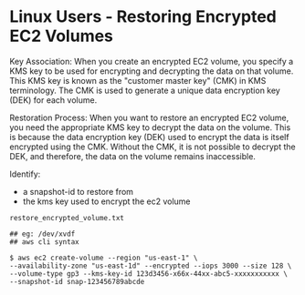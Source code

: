 # Linux Users - Restoring Encrypted EC2 Volumes

Key Association: When you create an encrypted EC2 volume, you specify a KMS key to be used for encrypting and decrypting the data on that volume. This KMS key is known as the "customer master key" (CMK) in KMS terminology. The CMK is used to generate a unique data encryption key (DEK) for each volume.

Restoration Process: When you want to restore an encrypted EC2 volume, you need the appropriate KMS key to decrypt the data on the volume. This is because the data encryption key (DEK) used to encrypt the data is itself encrypted using the CMK. Without the CMK, it is not possible to decrypt the DEK, and therefore, the data on the volume remains inaccessible.

Identify: 
- a snapshot-id to restore from
- the kms key used to encrypt the ec2 volume

`restore_encrypted_volume.txt`

```shell
## eg: /dev/xvdf
## aws cli syntax
 
$ aws ec2 create-volume --region "us-east-1" \
--availability-zone "us-east-1d" --encrypted --iops 3000 --size 128 \
--volume-type gp3 --kms-key-id 123d3456-x66x-44xx-abc5-xxxxxxxxxxx \
--snapshot-id snap-123456789abcde

```


